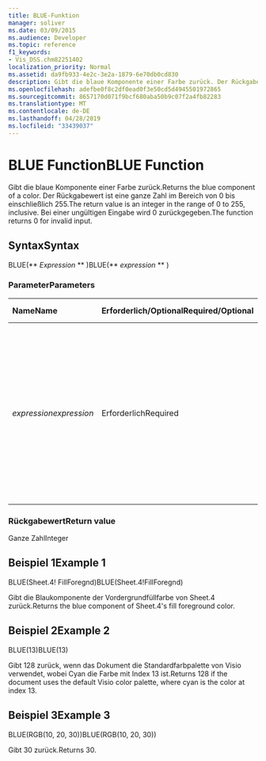 ```yaml
---
title: BLUE-Funktion
manager: soliver
ms.date: 03/09/2015
ms.audience: Developer
ms.topic: reference
f1_keywords:
- Vis_DSS.chm82251402
localization_priority: Normal
ms.assetid: da9fb933-4e2c-3e2a-1879-6e70db0cd830
description: Gibt die blaue Komponente einer Farbe zurück. Der Rückgabewert ist eine ganze Zahl im Bereich von 0 bis einschließlich 255. Bei einer ungültigen Eingabe wird 0 zurückgegeben.
ms.openlocfilehash: adefbe0f8c2df0ead0f3e50cd5d4945501972865
ms.sourcegitcommit: 8657170d071f9bcf680aba50b9c07f2a4fb82283
ms.translationtype: MT
ms.contentlocale: de-DE
ms.lasthandoff: 04/28/2019
ms.locfileid: "33439037"
---
```

# <a name="blue-function"></a><span data-ttu-id="8f926-105">BLUE Function</span><span class="sxs-lookup"><span data-stu-id="8f926-105">BLUE Function</span></span>

<span data-ttu-id="8f926-106">Gibt die blaue Komponente einer Farbe zurück.</span><span class="sxs-lookup"><span data-stu-id="8f926-106">Returns the blue component of a color.</span></span> <span data-ttu-id="8f926-107">Der Rückgabewert ist eine ganze Zahl im Bereich von 0 bis einschließlich 255.</span><span class="sxs-lookup"><span data-stu-id="8f926-107">The return value is an integer in the range of 0 to 255, inclusive.</span></span> <span data-ttu-id="8f926-108">Bei einer ungültigen Eingabe wird 0 zurückgegeben.</span><span class="sxs-lookup"><span data-stu-id="8f926-108">The function returns 0 for invalid input.</span></span>
  
## <a name="syntax"></a><span data-ttu-id="8f926-109">Syntax</span><span class="sxs-lookup"><span data-stu-id="8f926-109">Syntax</span></span>

<span data-ttu-id="8f926-110">BLUE(\*\* *Expression* \*\* )</span><span class="sxs-lookup"><span data-stu-id="8f926-110">BLUE(\*\* *expression* \*\* )</span></span> 
  
### <a name="parameters"></a><span data-ttu-id="8f926-111">Parameter</span><span class="sxs-lookup"><span data-stu-id="8f926-111">Parameters</span></span>

|<span data-ttu-id="8f926-112">**Name**</span><span class="sxs-lookup"><span data-stu-id="8f926-112">**Name**</span></span>|<span data-ttu-id="8f926-113">**Erforderlich/Optional**</span><span class="sxs-lookup"><span data-stu-id="8f926-113">**Required/Optional**</span></span>|<span data-ttu-id="8f926-114">**Datentyp**</span><span class="sxs-lookup"><span data-stu-id="8f926-114">**Data Type**</span></span>|<span data-ttu-id="8f926-115">**Beschreibung**</span><span class="sxs-lookup"><span data-stu-id="8f926-115">**Description**</span></span>|
|:-----|:-----|:-----|:-----|
| <span data-ttu-id="8f926-116">_expression_</span><span class="sxs-lookup"><span data-stu-id="8f926-116">_expression_</span></span> <br/> |<span data-ttu-id="8f926-117">Erforderlich</span><span class="sxs-lookup"><span data-stu-id="8f926-117">Required</span></span>  <br/> |<span data-ttu-id="8f926-118">**String**</span><span class="sxs-lookup"><span data-stu-id="8f926-118">**String**</span></span> <br/> |<span data-ttu-id="8f926-119">Ein Index einer Farbe aus der Farbtabelle des Dokuments, ein Ausdruck, der zu einer benutzerdefinierten Farbe (wie RGB oder HSL) aufgelöst wird, oder ein Bezug auf eine Zelle, die einen Farbindex oder ein Farbergebnis enthält.</span><span class="sxs-lookup"><span data-stu-id="8f926-119">An index of a color in the document's color table, an expression that resolves to a custom color (like RGB or HSL), or a reference to a cell that contains a color index or color result.</span></span>  <br/> |
   
### <a name="return-value"></a><span data-ttu-id="8f926-120">Rückgabewert</span><span class="sxs-lookup"><span data-stu-id="8f926-120">Return value</span></span>

<span data-ttu-id="8f926-121">Ganze Zahl</span><span class="sxs-lookup"><span data-stu-id="8f926-121">Integer</span></span>
  
## <a name="example-1"></a><span data-ttu-id="8f926-122">Beispiel 1</span><span class="sxs-lookup"><span data-stu-id="8f926-122">Example 1</span></span>

<span data-ttu-id="8f926-123">BLUE(Sheet.4! FillForegnd)</span><span class="sxs-lookup"><span data-stu-id="8f926-123">BLUE(Sheet.4!FillForegnd)</span></span>
  
<span data-ttu-id="8f926-124">Gibt die Blaukomponente der Vordergrundfüllfarbe von Sheet.4 zurück.</span><span class="sxs-lookup"><span data-stu-id="8f926-124">Returns the blue component of Sheet.4's fill foreground color.</span></span>
  
## <a name="example-2"></a><span data-ttu-id="8f926-125">Beispiel 2</span><span class="sxs-lookup"><span data-stu-id="8f926-125">Example 2</span></span>

<span data-ttu-id="8f926-126">BLUE(13)</span><span class="sxs-lookup"><span data-stu-id="8f926-126">BLUE(13)</span></span>
  
<span data-ttu-id="8f926-127">Gibt 128 zurück, wenn das Dokument die Standardfarbpalette von Visio verwendet, wobei Cyan die Farbe mit Index 13 ist.</span><span class="sxs-lookup"><span data-stu-id="8f926-127">Returns 128 if the document uses the default Visio color palette, where cyan is the color at index 13.</span></span>
  
## <a name="example-3"></a><span data-ttu-id="8f926-128">Beispiel 3</span><span class="sxs-lookup"><span data-stu-id="8f926-128">Example 3</span></span>

<span data-ttu-id="8f926-129">BLUE(RGB(10, 20, 30))</span><span class="sxs-lookup"><span data-stu-id="8f926-129">BLUE(RGB(10, 20, 30))</span></span>
  
<span data-ttu-id="8f926-130">Gibt 30 zurück.</span><span class="sxs-lookup"><span data-stu-id="8f926-130">Returns 30.</span></span>
  

